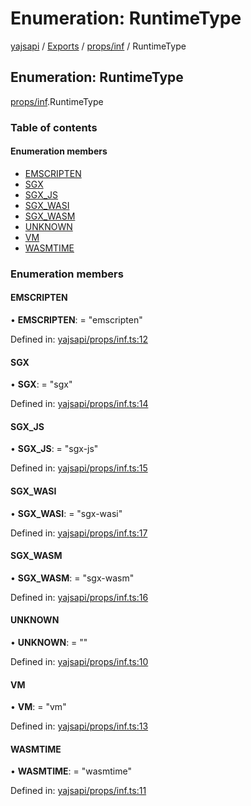 # Enumeration: RuntimeType

[yajsapi](../yajsapi.md) / [Exports](../modules/) / [props/inf](../modules/props_inf.md) / RuntimeType

## Enumeration: RuntimeType

[props/inf](../modules/props_inf.md).RuntimeType

### Table of contents

#### Enumeration members

* [EMSCRIPTEN](props_inf.runtimetype.md#emscripten)
* [SGX](props_inf.runtimetype.md#sgx)
* [SGX\_JS](props_inf.runtimetype.md#sgx_js)
* [SGX\_WASI](props_inf.runtimetype.md#sgx_wasi)
* [SGX\_WASM](props_inf.runtimetype.md#sgx_wasm)
* [UNKNOWN](props_inf.runtimetype.md#unknown)
* [VM](props_inf.runtimetype.md#vm)
* [WASMTIME](props_inf.runtimetype.md#wasmtime)

### Enumeration members

#### EMSCRIPTEN

• **EMSCRIPTEN**: = "emscripten"

Defined in: [yajsapi/props/inf.ts:12](https://github.com/golemfactory/yajsapi/blob/289a25a/yajsapi/props/inf.ts#L12)

#### SGX

• **SGX**: = "sgx"

Defined in: [yajsapi/props/inf.ts:14](https://github.com/golemfactory/yajsapi/blob/289a25a/yajsapi/props/inf.ts#L14)

#### SGX\_JS

• **SGX\_JS**: = "sgx-js"

Defined in: [yajsapi/props/inf.ts:15](https://github.com/golemfactory/yajsapi/blob/289a25a/yajsapi/props/inf.ts#L15)

#### SGX\_WASI

• **SGX\_WASI**: = "sgx-wasi"

Defined in: [yajsapi/props/inf.ts:17](https://github.com/golemfactory/yajsapi/blob/289a25a/yajsapi/props/inf.ts#L17)

#### SGX\_WASM

• **SGX\_WASM**: = "sgx-wasm"

Defined in: [yajsapi/props/inf.ts:16](https://github.com/golemfactory/yajsapi/blob/289a25a/yajsapi/props/inf.ts#L16)

#### UNKNOWN

• **UNKNOWN**: = ""

Defined in: [yajsapi/props/inf.ts:10](https://github.com/golemfactory/yajsapi/blob/289a25a/yajsapi/props/inf.ts#L10)

#### VM

• **VM**: = "vm"

Defined in: [yajsapi/props/inf.ts:13](https://github.com/golemfactory/yajsapi/blob/289a25a/yajsapi/props/inf.ts#L13)

#### WASMTIME

• **WASMTIME**: = "wasmtime"

Defined in: [yajsapi/props/inf.ts:11](https://github.com/golemfactory/yajsapi/blob/289a25a/yajsapi/props/inf.ts#L11)

